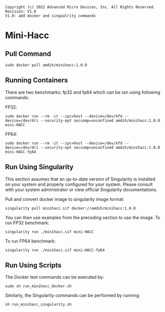 ```
Copyright (c) 2022 Advanced Micro Devices, Inc. All Rights Reserved.
Revision: V1.0
V1.0: add docker and singualrity commands
```
# Mini-Hacc

## Pull Command

```
sudo docker pull amdih/minihacc:1.0.0
```
## Running Containers
There are two benchmarks: fp32 and fp64 which can be ran using following commands:

FP32:
```
sudo docker run --rm -it --ipc=host --device=/dev/kfd --device=/dev/dri --security-opt seccomp=unconfined amdih/minihacc:1.0.0 mini-HACC
```
FP64:
```
sudo docker run --rm -it --ipc=host --device=/dev/kfd --device=/dev/dri --security-opt seccomp=unconfined amdih/minihacc:1.0.0 mini-HACC-fp64
```
## Run Using Singularity
This section assumes that an up-to-date version of Singularity is installed on your system and properly configured for your system. Please consult with your system administrator or view official Singularity documentations.

Pull and convert docker image to singularity image format:
```
singularity pull minihacc.sif docker://amdih/minihacc:1.0.0
```
You can then use examples from the preceding section to use the image. To run FP32 benchmark:
```
singularity run ./minihacc.sif mini-HACC
```
To run FP64 benchmark:
```
singularity run ./minihacc.sif mini-HACC-fp64
```
## Run Using Scripts
The Docker test commands can be executed by:
```
sudo sh run_minihacc_docker.sh
``` 
Similarly, the Singularity commands can be performed by running:
```
sh run_minihacc_singularity.sh
```
